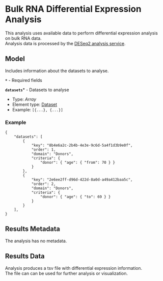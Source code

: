 # Bulk RNA Differential Expression Analysis
This analysis uses available data to perform differential expression analysis on bulk RNA data.  
Analysis data is processed by the [DESeq2 analysis service](https://github.com/dkfz-unite/unite-analysis-deseq2).


## Model
Includes information about the datasets to analyse.

**`*`** - Required fields

**`datasets`*** - Datasets to analyse
- Type: _Array_
- Element type: [Dataset](./api-model-dataset.md)
- Example: `[{...}, {...}]`

### Example
```jsonc
{
    "datasets": [
        {
            "key": "8b4e6a2c-2b4b-4e3e-9c6d-5a4f1d3b9e0f",
            "order": 1,
            "domain": "Donors",
            "criteria": {
                "donor": { "age": { "from": 70 } }
            }
        },
        {
            "key": "2e6ee2ff-d96d-422d-8a0d-a49a412baa5c",
            "order": 2,
            "domain": "Donors",
            "criteria": {
                "donor": { "age": { "to": 69 } }
            }
        }
    ],
}
```


## Results Metadata
The analysis has no metadata.


## Results Data
Analysis produces a tsv file with differential expression information.  
The file can can be used for further analysis or visualization.
